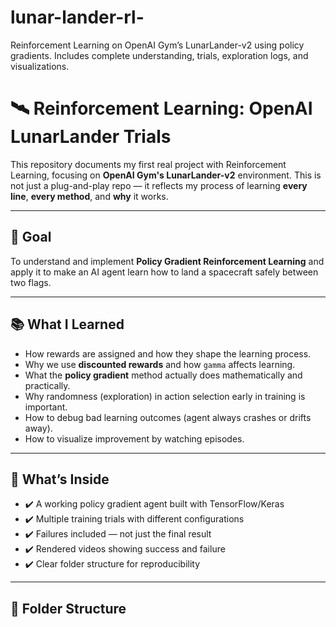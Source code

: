 # lunar-lander-rl-
Reinforcement Learning on OpenAI Gym’s LunarLander-v2 using policy gradients. Includes complete understanding, trials, exploration logs, and visualizations.


# 🛰️ Reinforcement Learning: OpenAI LunarLander Trials

This repository documents my first real project with Reinforcement Learning, focusing on **OpenAI Gym's LunarLander-v2** environment. This is not just a plug-and-play repo — it reflects my process of learning **every line**, **every method**, and **why** it works.

---

## 🎯 Goal

To understand and implement **Policy Gradient Reinforcement Learning** and apply it to make an AI agent learn how to land a spacecraft safely between two flags.

---

## 📚 What I Learned

- How rewards are assigned and how they shape the learning process.
- Why we use **discounted rewards** and how `gamma` affects learning.
- What the **policy gradient** method actually does mathematically and practically.
- Why randomness (exploration) in action selection early in training is important.
- How to debug bad learning outcomes (agent always crashes or drifts away).
- How to visualize improvement by watching episodes.

---

## 🧠 What’s Inside

- ✔️ A working policy gradient agent built with TensorFlow/Keras
- ✔️ Multiple training trials with different configurations
- ✔️ Failures included — not just the final result
- ✔️ Rendered videos showing success and failure
- ✔️ Clear folder structure for reproducibility

---

## 📁 Folder Structure

